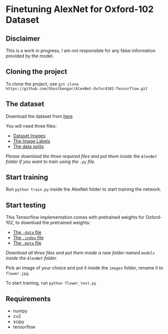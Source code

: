 # Finetuning AlexNet for Oxford-102 Dataset

## Disclaimer
This is a work in progress, I am not responsible for any false information provided by the model.

## Cloning the project
To clone the project, use `git clone https://github.com/GhostGengar/AlexNet-Oxford102-Tensorflow.git`

## The dataset
Download the dataset from [here](http://www.robots.ox.ac.uk/~vgg/data/flowers/102/)

You will need three files:
* [Dataset Images](http://www.robots.ox.ac.uk/~vgg/data/flowers/102/102flowers.tgz)
* [The Image Labels](http://www.robots.ox.ac.uk/~vgg/data/flowers/102/imagelabels.mat)
* [The data splits](http://www.robots.ox.ac.uk/~vgg/data/flowers/102/setid.mat)

*Please download the three required files and put them inside the `AlexNet` folder if you want to train using the `.py` file.*

## Start training
Run `python train.py` inside the AlexNet folder to start training the network.

## Start testing
This Tensorflow implementation comes with pretrained weights for Oxford-102, to download the pretrained weights:
* [The `.data` file](https://drive.google.com/file/d/1cibsejSXefO8rb-tZAPimULkjXkKzkQI)
* [The `.index` file](https://drive.google.com/file/d/1Bjligj4trKPIL1YV9naorEy7S1PD9wzO)
* [The `.meta` file](https://drive.google.com/open?id=1Ll4PERfHF_G5HJX00nGqs1gmT8RFPEIR)

*Download all three files and put them inside a new folder named `models` inside the `AlexNet` folder.*

Pick an image of your choice and put it inside the `images` folder, rename it to `flower.jpg`.

To start training, run `python flower_test.py`

## Requirements
* numpy
* cv2
* scipy
* tensorflow
